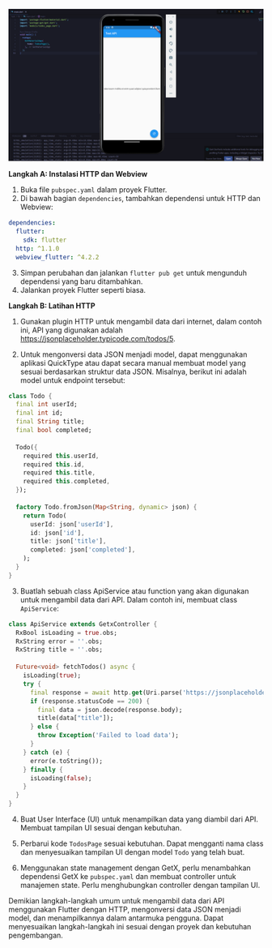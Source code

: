 ![Alt Text](./assets/ss.png)

**Langkah A: Instalasi HTTP dan Webview**

1. Buka file `pubspec.yaml` dalam proyek Flutter.
2. Di bawah bagian `dependencies`, tambahkan dependensi untuk HTTP dan Webview:

```yaml
dependencies:
  flutter:
    sdk: flutter
  http: ^1.1.0
  webview_flutter: ^4.2.2
```

3. Simpan perubahan dan jalankan `flutter pub get` untuk mengunduh dependensi yang baru ditambahkan.
4. Jalankan proyek Flutter seperti biasa.

**Langkah B: Latihan HTTP**

1. Gunakan plugin HTTP untuk mengambil data dari internet, dalam contoh ini, API yang digunakan adalah https://jsonplaceholder.typicode.com/todos/5.

2. Untuk mengonversi data JSON menjadi model, dapat menggunakan aplikasi QuickType atau dapat secara manual membuat model yang sesuai berdasarkan struktur data JSON. Misalnya, berikut ini adalah model untuk endpoint tersebut:

```dart
class Todo {
  final int userId;
  final int id;
  final String title;
  final bool completed;

  Todo({
    required this.userId,
    required this.id,
    required this.title,
    required this.completed,
  });

  factory Todo.fromJson(Map<String, dynamic> json) {
    return Todo(
      userId: json['userId'],
      id: json['id'],
      title: json['title'],
      completed: json['completed'],
    );
  }
}
```

3. Buatlah sebuah class ApiService atau function yang akan digunakan untuk mengambil data dari API. Dalam contoh ini, membuat class `ApiService`:

```dart
class ApiService extends GetxController {
  RxBool isLoading = true.obs;
  RxString error = ''.obs;
  RxString title = ''.obs;

  Future<void> fetchTodos() async {
    isLoading(true);
    try {
      final response = await http.get(Uri.parse('https://jsonplaceholder.typicode.com/todos/5'));
      if (response.statusCode == 200) {
        final data = json.decode(response.body);
        title(data["title"]);
      } else {
        throw Exception('Failed to load data');
      }
    } catch (e) {
      error(e.toString());
    } finally {
      isLoading(false);
    }
  }
}
```

4. Buat User Interface (UI) untuk menampilkan data yang diambil dari API. Membuat tampilan UI sesuai dengan kebutuhan.

5. Perbarui kode `TodosPage` sesuai kebutuhan. Dapat mengganti nama class dan menyesuaikan tampilan UI dengan model `Todo` yang telah buat.

6. Menggunakan state management dengan GetX, perlu menambahkan dependensi GetX ke `pubspec.yaml` dan membuat controller untuk manajemen state. Perlu menghubungkan controller dengan tampilan UI.

Demikian langkah-langkah umum untuk mengambil data dari API menggunakan Flutter dengan HTTP, mengonversi data JSON menjadi model, dan menampilkannya dalam antarmuka pengguna. Dapat menyesuaikan langkah-langkah ini sesuai dengan proyek dan kebutuhan pengembangan.
